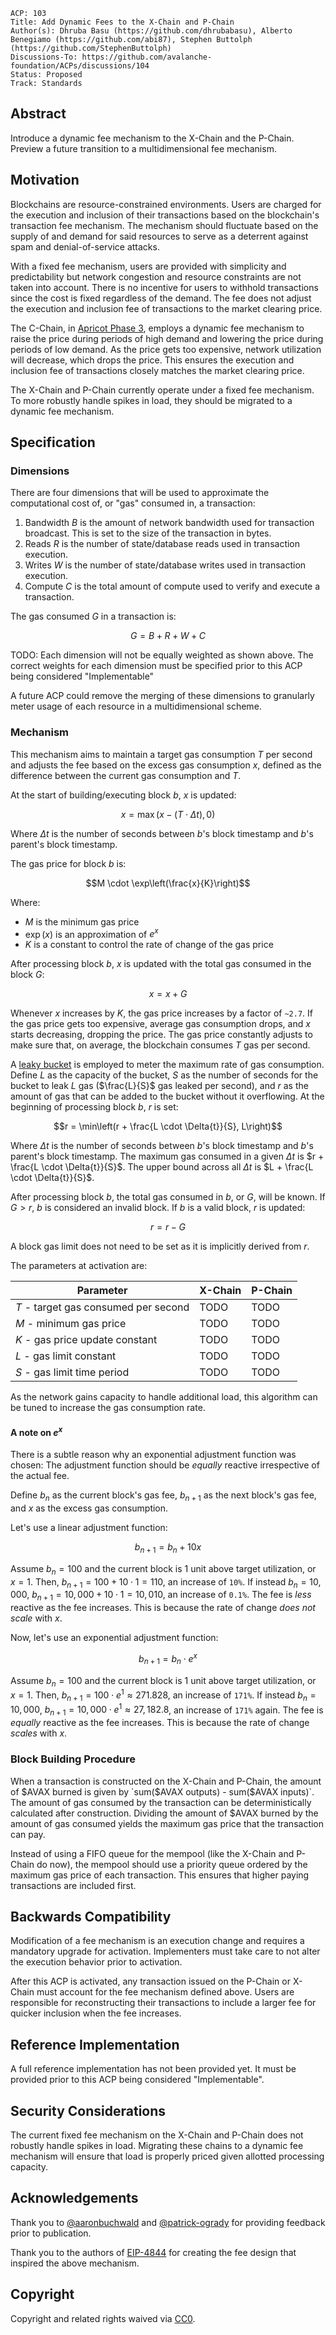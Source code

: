 ```text
ACP: 103
Title: Add Dynamic Fees to the X-Chain and P-Chain
Author(s): Dhruba Basu (https://github.com/dhrubabasu), Alberto Benegiamo (https://github.com/abi87), Stephen Buttolph (https://github.com/StephenButtolph)
Discussions-To: https://github.com/avalanche-foundation/ACPs/discussions/104
Status: Proposed
Track: Standards
```

## Abstract

Introduce a dynamic fee mechanism to the X-Chain and the P-Chain. Preview a future transition to a multidimensional fee mechanism.

## Motivation

Blockchains are resource-constrained environments. Users are charged for the execution and inclusion of their transactions based on the blockchain's transaction fee mechanism. The mechanism should fluctuate based on the supply of and demand for said resources to serve as a deterrent against spam and denial-of-service attacks.

With a fixed fee mechanism, users are provided with simplicity and predictability but network congestion and resource constraints are not taken into account. There is no incentive for users to withhold transactions since the cost is fixed regardless of the demand. The fee does not adjust the execution and inclusion fee of transactions to the market clearing price.

The C-Chain, in [Apricot Phase 3](https://medium.com/avalancheavax/apricot-phase-three-c-chain-dynamic-fees-432d32d67b60), employs a dynamic fee mechanism to raise the price during periods of high demand and lowering the price during periods of low demand. As the price gets too expensive, network utilization will decrease, which drops the price. This ensures the execution and inclusion fee of transactions closely matches the market clearing price.

The X-Chain and P-Chain currently operate under a fixed fee mechanism. To more robustly handle spikes in load, they should be migrated to a dynamic fee mechanism.

## Specification

### Dimensions

There are four dimensions that will be used to approximate the computational cost of, or "gas" consumed in, a transaction:

1. Bandwidth $B$ is the amount of network bandwidth used for transaction broadcast. This is set to the size of the transaction in bytes.
2. Reads $R$ is the number of state/database reads used in transaction execution.
3. Writes $W$ is the number of state/database writes used in transaction execution.
4. Compute $C$ is the total amount of compute used to verify and execute a transaction.

The gas consumed $G$ in a transaction is:

$$G = B + R + W + C$$

TODO: Each dimension will not be equally weighted as shown above. The correct weights for each dimension must be specified prior to this ACP being considered "Implementable"

A future ACP could remove the merging of these dimensions to granularly meter usage of each resource in a multidimensional scheme.

### Mechanism

This mechanism aims to maintain a target gas consumption $T$ per second and adjusts the fee based on the excess gas consumption $x$, defined as the difference between the current gas consumption and $T$.

At the start of building/executing block $b$, $x$ is updated:

$$x = \max(x - (T \cdot \Delta t), 0)$$

Where $\Delta t$ is the number of seconds between $b$'s block timestamp and $b$'s parent's block timestamp.

The gas price for block $b$ is:

$$M \cdot \exp\left(\frac{x}{K}\right)$$

Where:

- $M$ is the minimum gas price
- $\exp\left(x\right)$ is an approximation of $e^x$
- $K$ is a constant to control the rate of change of the gas price

After processing block $b$, $x$ is updated with the total gas consumed in the block $G$:

$$x = x + G$$

Whenever $x$ increases by $K$, the gas price increases by a factor of `~2.7`. If the gas price gets too expensive, average gas consumption drops, and $x$ starts decreasing, dropping the price. The gas price constantly adjusts to make sure that, on average, the blockchain consumes $T$ gas per second.

A [leaky bucket](https://en.wikipedia.org/wiki/Leaky_bucket) is employed to meter the maximum rate of gas consumption. Define $L$ as the capacity of the bucket, $S$ as the number of seconds for the bucket to leak $L$ gas ($\frac{L}{S}$ gas leaked per second), and $r$ as the amount of gas that can be added to the bucket without it overflowing. At the beginning of processing block $b$, $r$ is set:

$$r = \min\left(r + \frac{L \cdot \Delta{t}}{S}, L\right)$$

Where $\Delta t$ is the number of seconds between $b$'s block timestamp and $b$'s parent's block timestamp. The maximum gas consumed in a given $\Delta{t}$ is $r + \frac{L \cdot \Delta{t}}{S}$. The upper bound across all $\Delta{t}$ is $L + \frac{L \cdot \Delta{t}}{S}$.

After processing block $b$, the total gas consumed in $b$, or $G$, will be known. If $G \gt r$, $b$ is considered an invalid block. If $b$ is a valid block, $r$ is updated:

$$r = r - G$$

A block gas limit does not need to be set as it is implicitly derived from $r$.

The parameters at activation are:

| Parameter | X-Chain | P-Chain |
| - | - | - |
| $T$ - target gas consumed per second | TODO | TODO |
| $M$ - minimum gas price | TODO | TODO |
| $K$ - gas price update constant | TODO | TODO |
| $L$ - gas limit constant | TODO | TODO |
| $S$ - gas limit time period | TODO | TODO |

As the network gains capacity to handle additional load, this algorithm can be tuned to increase the gas consumption rate.

#### A note on $e^x$

There is a subtle reason why an exponential adjustment function was chosen: The adjustment function should be _equally_ reactive irrespective of the actual fee.

Define $b_n$ as the current block's gas fee, $b_{n+1}$ as the next block's gas fee, and $x$ as the excess gas consumption.

Let's use a linear adjustment function:

$$b_{n+1} = b_n + 10x$$

Assume $b_n = 100$ and the current block is 1 unit above target utilization, or $x = 1$. Then, $b_{n+1} = 100 + 10 \cdot 1 = 110$, an increase of `10%`. If instead $b_n = 10,000$, $b_{n+1} = 10,000 + 10 \cdot 1 = 10,010$, an increase of `0.1%`. The fee is _less_ reactive as the fee increases. This is because the rate of change _does not scale_ with $x$.

Now, let's use an exponential adjustment function:

$$b_{n+1} = b_n \cdot e^x$$

Assume $b_n = 100$ and the current block is 1 unit above target utilization, or $x = 1$. Then, $b_{n+1} = 100 \cdot e^1 \approx 271.828$, an increase of `171%`. If instead $b_n = 10,000$, $b_{n+1} = 10,000 \cdot e^1 \approx 27,182.8$, an increase of `171%` again. The fee is _equally_ reactive as the fee increases. This is because the rate of change _scales_ with $x$.

### Block Building Procedure

When a transaction is constructed on the X-Chain and P-Chain, the amount of $AVAX burned is given by `sum($AVAX outputs) - sum($AVAX inputs)`. The amount of gas consumed by the transaction can be deterministically calculated after construction. Dividing the amount of $AVAX burned by the amount of gas consumed yields the maximum gas price that the transaction can pay.

Instead of using a FIFO queue for the mempool (like the X-Chain and P-Chain do now), the mempool should use a priority queue ordered by the maximum gas price of each transaction. This ensures that higher paying transactions are included first.

## Backwards Compatibility

Modification of a fee mechanism is an execution change and requires a mandatory upgrade for activation. Implementers must take care to not alter the execution behavior prior to activation.

After this ACP is activated, any transaction issued on the P-Chain or X-Chain must account for the fee mechanism defined above. Users are responsible for reconstructing their transactions to include a larger fee for quicker inclusion when the fee increases.

## Reference Implementation

A full reference implementation has not been provided yet. It must be provided prior to this ACP being considered "Implementable".

## Security Considerations

The current fixed fee mechanism on the X-Chain and P-Chain does not robustly handle spikes in load. Migrating these chains to a dynamic fee mechanism will ensure that load is properly priced given allotted processing capacity.

## Acknowledgements

Thank you to [@aaronbuchwald](https://github.com/aaronbuchwald) and [@patrick-ogrady](https://github.com/patrick-ogrady) for providing feedback prior to publication.

Thank you to the authors of [EIP-4844](https://github.com/ethereum/EIPs/blob/master/EIPS/eip-4844.md) for creating the fee design that inspired the above mechanism.

## Copyright

Copyright and related rights waived via [CC0](https://creativecommons.org/publicdomain/zero/1.0/).
